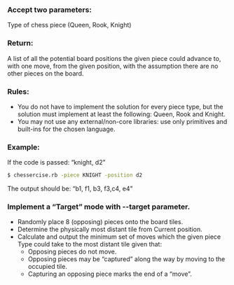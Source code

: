 ### Accept two parameters:
Type of chess piece (Queen, Rook, Knight)

### Return:
A list of all the potential board positions the given piece could advance to, with one move, from the given position, with the assumption there are
no other pieces on the board.

### Rules:
* You do not have to implement the solution for every piece type, but the solution must implement at least the following: Queen, Rook and
Knight.
* You may not use any external/non-core libraries: use only primitives and built-ins for the chosen language.

### Example:
If the code is passed: “knight, d2”
```sh
$ chessercise.rb -piece KNIGHT -position d2
```
The output should be: “b1, f1, b3, f3,c4, e4"

### Implement a “Target” mode with --target parameter.
* Randomly place 8 (opposing) pieces onto the board tiles.
* Determine the physically most distant tile from Current position. 
* Calculate and output the minimum set of moves which the given piece Type could take to the most distant tile given that:
  * Opposing pieces do not move.
  * Opposing pieces may be “captured” along the way by moving to the occupied tile.
  * Capturing an opposing piece marks the end of a “move”.
